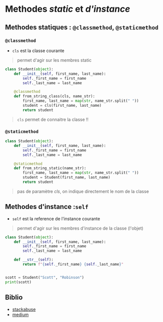 # Methodes _static_ et _d'instance_

## Methodes statiques : `@classmethod`, `@staticmethod`

### `@classmethod`

- `cls` est la classe courante

> permet d'agir sur les membres static

```python
class Student(object):
    def __init__(self, first_name, last_name):
        self._first_name = first_name
        self._last_name = last_name

    @classmethod
    def from_string_class(cls, name_str):
        first_name, last_name = map(str, name_str.split(" "))
        student = cls(first_name, last_name)
        return student
```

> `cls` permet de connaitre la classe !!

### `@staticmethod`

```python
class Student(object):
    def __init__(self, first_name, last_name):
        self._first_name = first_name
        self._last_name = last_name

    @staticmethod
    def from_string_static(name_str):
        first_name, last_name = map(str, name_str.split(" "))
        student = Student(first_name, last_name)
        return student
```

> pas de paramètre _cls_, on indique directement le nom de la classe

## Methodes d'instance :`self`

- `self` est la reference de l'instance courante

> permet d'agir sur les membres d'instance de la classe (l'objet)

```python
class Student(object):
    def __init__(self, first_name, last_name):
        self._first_name = first_name
        self._last_name = last_name

    def __str__(self):
        return f"{self._first_name} {self._last_name}"


scott = Student("Scott", "Robinson")
print(scott)
```

## Biblio

- [stackabuse](https://stackabuse.com/pythons-classmethod-and-staticmethod-explained/)
- [medium](https://medium.com/@arkilis/python-instance-method-vs-static-method-vs-class-method-5e43cef6df78)

